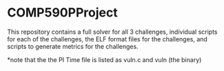 # COMP590PProject

This repository contains a full solver for all 3 challenges, individual scripts for each of the challenges, the ELF format files for the challenges, and scripts to generate metrics for the challenges.

*note that the the PI Time file is listed as vuln.c and vuln (the binary)
